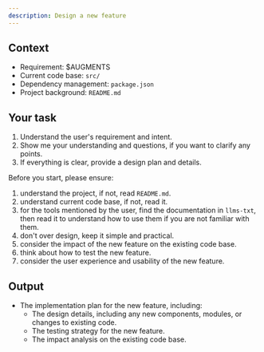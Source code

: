 ```yaml
---
description: Design a new feature 
---
```


## Context

- Requirement: $AUGMENTS
- Current code base: `src/`
- Dependency management: `package.json`
- Project background: `README.md`

## Your task

1. Understand the user's requirement and intent.
2. Show me your understanding and questions, if you want to clarify any points.
3. If everything is clear, provide a design plan and details.

Before you start, please ensure:

1. understand the project, if not, read `README.md`.
2. understand current code base, if not, read it.
3. for the tools mentioned by the user, find the documentation in `llms-txt`, then read it to understand how to use them if you are not familiar with them.
4. don't over design, keep it simple and practical.
5. consider the impact of the new feature on the existing code base.
6. think about how to test the new feature.
7. consider the user experience and usability of the new feature.

## Output

- The implementation plan for the new feature, including:
  - The design details, including any new components, modules, or changes to existing code.
  - The testing strategy for the new feature.
  - The impact analysis on the existing code base.
